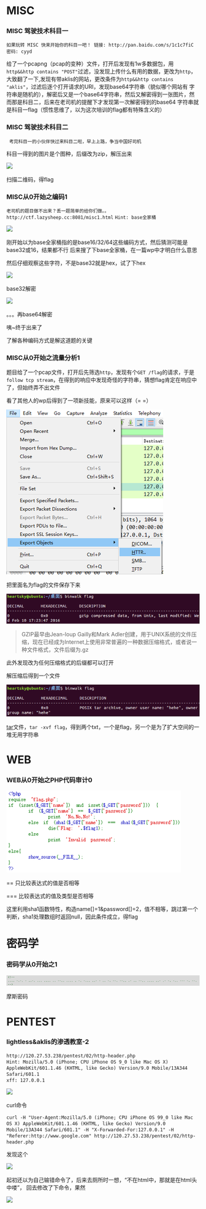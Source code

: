 # MISC

### MISC 驾驶技术科目一

`如果玩转 MISC 快来开始你的科目一吧！ 链接: http://pan.baidu.com/s/1c1c7fiC 密码: cyyd`

给了一个pcapng（pcap的变种）文件，打开后发现有1w多数据包，用`http&&http contains "POST"`过滤，没发现上传什么有用的数据，更改为`http`，
大致翻了一下,发现有带aklis的网站，更改条件为`http&&http contains "aklis"`，过滤后逐个打开请求的URI，发现base64字符串（貌似哪个网站有
字符串是随机的），解密后又是一个base64字符串，然后又解密得到一张图片，然而那是科目二，后来在老司机的提醒下才发现第一次解密得到的base64
字符串就是科目一flag（惯性思维了，以为这次培训的flag都有特殊含义的）

### MISC 驾驶技术科目二

` 考完科目一的小伙伴快过来科目二啦，早上上路，争当中国好司机`

科目一得到的图片是个图种，后缀改为zip，解压出来

![](http://upload-images.jianshu.io/upload_images/1561592-0c3e13da0586fadf.png?imageMogr2/auto-orient/strip%7CimageView2/2/w/1240)

扫描二维码，得flag

### MISC从0开始之编码1	

`老司机的题目做不出来？丢一题简单的给你们做。。 http://ctf.lazysheep.cc:8081/misc1.html`
`Hint: base全家桶`


![](http://upload-images.jianshu.io/upload_images/1561592-d6308c48f486a653.png?imageMogr2/auto-orient/strip%7CimageView2/2/w/1240)

刚开始以为base全家桶指的是base16/32/64这些编码方式，然后猜测可能是base32或16，结果都不行
后来搜了下base全家桶，在一篇wp中才明白什么意思

然后仔细观察这些字符，不是base32就是hex，试了下hex

![](http://upload-images.jianshu.io/upload_images/1561592-3ae18b3909682639.png?imageMogr2/auto-orient/strip%7CimageView2/2/w/1240)

base32解密

![](http://upload-images.jianshu.io/upload_images/1561592-45d97e282303ffa7.png?imageMogr2/auto-orient/strip%7CimageView2/2/w/1240)

。。。再base64解密

咦~终于出来了

了解各种编码方式是解这道题的关键

### MISC从0开始之流量分析1

题目给了一个pcap文件，打开后先筛选`http`，发现有个`GET /flag`的请求，于是`follow tcp stream`，在得到的响应中发现奇怪的字符串，猜想flag肯定在响应中了，但始终弄不出文件
    
看了其他人的wp后得到了一项新技能，原来可以这样（= =）

![](image/001.png)

把里面名为flag的文件保存下来

![](image/002.png)

>GZIP最早由Jean-loup Gailly和Mark Adler创建，用于UNIX系统的文件压缩，现在已经成为Internet上使用非常普遍的一种数据压缩格式，或者说一种文件格式，文件后缀为.gz

此外发现改为任何压缩格式的后缀都可以打开
    
解压缩后得到一个文件

![](image/003.png)

[tar](https://zh.wikipedia.org/wiki/Tar)文件，`tar -xvf flag`，得到两个txt，一个是flag，另一个是为了扩大空间的一堆无用字符串

# WEB

### WEB从0开始之PHP代码审计0

![](image/01.png)
  
==  只比较表达式的值是否相等
    
=== 比较表达式的值及类型是否相等
    
这里利用sha1函数特性，构造name[]=1&password[]=2，值不相等，跳过第一个判断，sha1处理数组时返回null，因此条件成立，得flag

# 密码学

### 密码学从0开始之1	 

![](image/02.png)

摩斯密码

# PENTEST

### lightless&aklis的渗透教室-2

    http://120.27.53.238/pentest/02/http-header.php
    Hint: Mozilla/5.0 (iPhone; CPU iPhone OS 9_0 like Mac OS X) AppleWebKit/601.1.46 (KHTML, like Gecko) Version/9.0 Mobile/13A344 Safari/601.1
    xff: 127.0.0.1
    
  ![](http://upload-images.jianshu.io/upload_images/1561592-c3d85366c0484fd8.png?imageMogr2/auto-orient/strip%7CimageView2/2/w/1240)
  
curl命令      

    curl -H "User-Agent:Mozilla/5.0 (iPhone; CPU iPhone OS 99_0 like Mac OS X) AppleWebKit/601.1.46 (KHTML, like Gecko) Version/9.0 Mobile/13A344 Safari/601.1" -H "X-Forwarded-For:127.0.0.1" -H "Referer:http://www.google.com" http://120.27.53.238/pentest/02/http-header.php

发现这个

![](http://upload-images.jianshu.io/upload_images/1561592-32a6d148967fce1a.png?imageMogr2/auto-orient/strip%7CimageView2/2/w/1240)

起初还以为自己输错命令了，后来去厕所时一想，“不在html中，那就是在html头中喽”，
回去修改了下命令，果然

![](http://upload-images.jianshu.io/upload_images/1561592-0b28b0d9a015606c.png?imageMogr2/auto-orient/strip%7CimageView2/2/w/1240)


